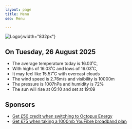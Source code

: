 ```yaml
---
layout: page
title: Menu
seo: Menu

---
```


![Logo](/images/logo.jpg){:width="832px"}

<!-- weather_marker starts -->
## On Tuesday, 26 August 2025

- The average temperature today is 16.03˚C,
- With highs of 16.03˚C and lows of 16.03˚C,
- It may feel like 15.57˚C with overcast clouds
- The wind speed is 2.76m/s and visibility is 10000m
- The pressure is 1007hPa and humidity is 72%
- The sun will rise at 05:10 and set at 19:09

<!-- weather_marker ends -->

## Sponsors

- [Get £50 credit when switching to Octopus Energy](https://bit.ly/3oD1nnS)
- [Get £75 when taking a 1000mb YouFibre broadband plan](https://aklam.io/91zWhU?)

